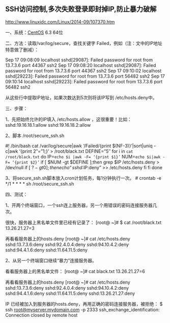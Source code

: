 ## SSH访问控制,多次失败登录即封掉IP,防止暴力破解

http://www.linuxidc.com/Linux/2014-09/107370.htm

一、系统：[CentOS](http://www.linuxidc.com/topicnews.aspx?tid=14) 6.3 64位

二、方法：读取/var/log/secure，查找关键字 Failed，例如（注：文中的IP地址特意做了删减）：

Sep 17 09:08:09 localhost sshd[29087]: Failed password for root from 13.7.3.6 port 44367 ssh2
Sep 17 09:08:20 localhost sshd[29087]: Failed password for root from 13.7.3.6 port 44367 ssh2
Sep 17 09:10:02 localhost sshd[29223]: Failed password for root from 13.7.3.6 port 56482 ssh2
Sep 17 09:10:14 localhost sshd[29223]: Failed password for root from 13.7.3.6 port 56482 ssh2

从这些行中提取IP地址，如果次数达到5次则将该IP写到 /etc/hosts.deny中。

三、步骤：

1、先把始终允许的IP填入 /etc/hosts.allow ，这很重要！比如：
sshd:19.16.18.1:allow
sshd:19.16.18.2:allow

2、脚本 /root/secure_ssh.sh

\#! /bin/bash
cat /var/log/secure|awk ‘/Failed/{print $(NF-3)}’|sort|uniq -c|awk ‘{print $2″=”$1;}’ > /root/black.txt
DEFINE=”5″
for i in `cat /root/black.txt`
do
IP=`echo $i |awk -F= ‘{print $1}’`
NUM=`echo $i|awk -F= ‘{print $2}’`
if [ $NUM -gt $DEFINE ];then
grep $IP /etc/hosts.deny > /dev/null
if [ $? -gt 0 ];then
echo “sshd:$IP:deny” >> /etc/hosts.deny
fi
fi
done

3、将secure_ssh.sh脚本放入cron计划任务，每1分钟执行一次。
\# crontab -e
*/1 * * * * sh /root/secure_ssh.sh

四、测试：

1、开两个终端窗口，一个ssh连上服务器，另一个用错误的密码连接服务器几次。

很快，服务器上黑名单文件里已经有记录了：
[root@ ~]# $ cat /root/black.txt
13.26.21.27=3

再看看服务器上的hosts.deny
[root@ ~]# cat /etc/hosts.deny
sshd:13.7.3.6:deny
sshd:92.4.0.4:deny
sshd:94.10.4.2:deny
sshd:94.4.1.6:deny
sshd:11.64.11.5:deny

2、从另一个终端窗口继续“暴力”连接服务器。

看看服务器上的黑名单文件：
[root@ ~]# cat black.txt
13.26.21.27=6

再看看服务器上的hosts.deny
[root@ ~]# cat /etc/hosts.deny
sshd:13.7.3.6:deny
sshd:92.4.0.4:deny
sshd:94.10.4.2:deny
sshd:94.4.1.6:deny
sshd:11.64.11.5:deny
sshd:13.26.21.27:deny

IP 已经被加入到服务器的hosts.deny，再用正确的密码连接服务器，被拒绝：
$ ssh root@myserver.mydomain.com -p 2333
ssh_exchange_identification: Connection closed by remote host